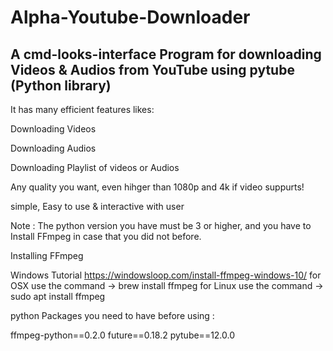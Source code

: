 # Alpha-Youtube-Downloader
## A cmd-looks-interface Program for downloading Videos &amp; Audios from YouTube using pytube (Python library)

It has many efficient features likes:

Downloading Videos

Downloading Audios

Downloading Playlist of videos or Audios

Any quality you want, even hihger than 1080p and 4k if video suppurts!

simple, Easy to use & interactive with user

Note : The python version you have must be 3 or higher, and you have to Install FFmpeg in case that you did not before.

Installing FFmpeg

Windows Tutorial https://windowsloop.com/install-ffmpeg-windows-10/
for OSX use the command -> brew install ffmpeg
for Linux use the command -> sudo apt install ffmpeg

python Packages you need to have before using :

ffmpeg-python==0.2.0
future==0.18.2
pytube==12.0.0

